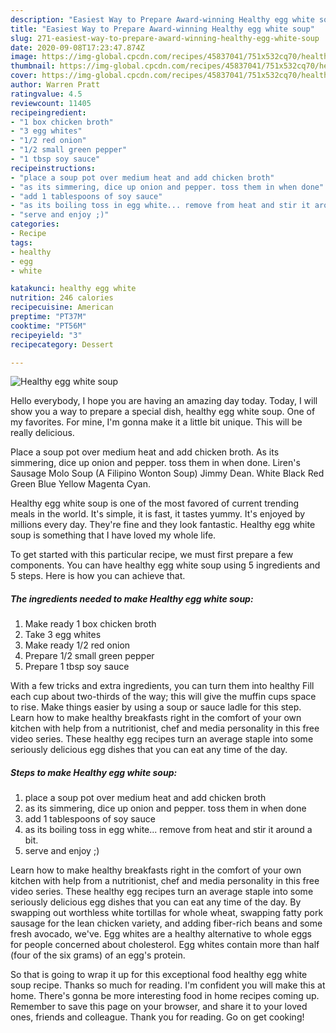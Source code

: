 ```yaml
---
description: "Easiest Way to Prepare Award-winning Healthy egg white soup"
title: "Easiest Way to Prepare Award-winning Healthy egg white soup"
slug: 271-easiest-way-to-prepare-award-winning-healthy-egg-white-soup
date: 2020-09-08T17:23:47.874Z
image: https://img-global.cpcdn.com/recipes/45837041/751x532cq70/healthy-egg-white-soup-recipe-main-photo.jpg
thumbnail: https://img-global.cpcdn.com/recipes/45837041/751x532cq70/healthy-egg-white-soup-recipe-main-photo.jpg
cover: https://img-global.cpcdn.com/recipes/45837041/751x532cq70/healthy-egg-white-soup-recipe-main-photo.jpg
author: Warren Pratt
ratingvalue: 4.5
reviewcount: 11405
recipeingredient:
- "1 box chicken broth"
- "3 egg whites"
- "1/2 red onion"
- "1/2 small green pepper"
- "1 tbsp soy sauce"
recipeinstructions:
- "place a soup pot over medium heat and add chicken broth"
- "as its simmering, dice up onion and pepper. toss them in when done"
- "add 1 tablespoons of soy sauce"
- "as its boiling toss in egg white... remove from heat and stir it around a bit."
- "serve and enjoy ;)"
categories:
- Recipe
tags:
- healthy
- egg
- white

katakunci: healthy egg white 
nutrition: 246 calories
recipecuisine: American
preptime: "PT37M"
cooktime: "PT56M"
recipeyield: "3"
recipecategory: Dessert

---
```



![Healthy egg white soup](https://img-global.cpcdn.com/recipes/45837041/751x532cq70/healthy-egg-white-soup-recipe-main-photo.jpg)

Hello everybody, I hope you are having an amazing day today. Today, I will show you a way to prepare a special dish, healthy egg white soup. One of my favorites. For mine, I'm gonna make it a little bit unique. This will be really delicious.

Place a soup pot over medium heat and add chicken broth. As its simmering, dice up onion and pepper. toss them in when done. Liren&#39;s Sausage Molo Soup (A Filipino Wonton Soup) Jimmy Dean. White Black Red Green Blue Yellow Magenta Cyan.

Healthy egg white soup is one of the most favored of current trending meals in the world. It's simple, it is fast, it tastes yummy. It's enjoyed by millions every day. They're fine and they look fantastic. Healthy egg white soup is something that I have loved my whole life.


To get started with this particular recipe, we must first prepare a few components. You can have healthy egg white soup using 5 ingredients and 5 steps. Here is how you can achieve that.

<!--inarticleads1-->

##### The ingredients needed to make Healthy egg white soup:

1. Make ready 1 box chicken broth
1. Take 3 egg whites
1. Make ready 1/2 red onion
1. Prepare 1/2 small green pepper
1. Prepare 1 tbsp soy sauce


With a few tricks and extra ingredients, you can turn them into healthy Fill each cup about two-thirds of the way; this will give the muffin cups space to rise. Make things easier by using a soup or sauce ladle for this step. Learn how to make healthy breakfasts right in the comfort of your own kitchen with help from a nutritionist, chef and media personality in this free video series. These healthy egg recipes turn an average staple into some seriously delicious egg dishes that you can eat any time of the day. 

<!--inarticleads2-->

##### Steps to make Healthy egg white soup:

1. place a soup pot over medium heat and add chicken broth
1. as its simmering, dice up onion and pepper. toss them in when done
1. add 1 tablespoons of soy sauce
1. as its boiling toss in egg white... remove from heat and stir it around a bit.
1. serve and enjoy ;)


Learn how to make healthy breakfasts right in the comfort of your own kitchen with help from a nutritionist, chef and media personality in this free video series. These healthy egg recipes turn an average staple into some seriously delicious egg dishes that you can eat any time of the day. By swapping out worthless white tortillas for whole wheat, swapping fatty pork sausage for the lean chicken variety, and adding fiber-rich beans and some fresh avocado, we&#39;ve. Egg whites are a healthy alternative to whole eggs for people concerned about cholesterol. Egg whites contain more than half (four of the six grams) of an egg&#39;s protein. 

So that is going to wrap it up for this exceptional food healthy egg white soup recipe. Thanks so much for reading. I'm confident you will make this at home. There's gonna be more interesting food in home recipes coming up. Remember to save this page on your browser, and share it to your loved ones, friends and colleague. Thank you for reading. Go on get cooking!
